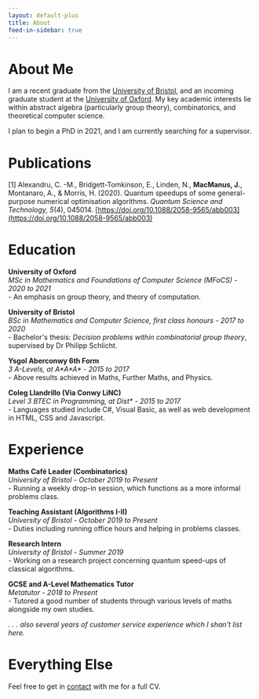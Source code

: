 ```yaml
---
layout: default-plus
title: About
feed-in-sidebar: true
---
```


# About Me

I am a recent graduate from the [University of Bristol](https://www.bristol.ac.uk/), and an incoming graduate student at the [University of Oxford](https://www.ox.ac.uk/). My key academic interests lie within abstract algebra (particularly group theory), combinatorics, and theoretical computer science.

I plan to begin a PhD in 2021, and I am currently searching for a supervisor.  

# Publications

[1]   Alexandru, C. -M., Bridgett-Tomkinson, E., Linden, N., **MacManus, J.**, Montanaro, A., & Morris, H. (2020). Quantum speedups of some general-purpose numerical optimisation algorithms. *Quantum Science and Technology, 5*(4), 045014. [https://doi.org/10.1088/2058-9565/abb003](https://doi.org/10.1088/2058-9565/abb003)


# Education

**University of Oxford**  
*MSc in Mathematics and Foundations of Computer Science (MFoCS) - 2020 to 2021*  
\- An emphasis on group theory, and theory of computation.

**University of Bristol**  
*BSc in Mathematics and Computer Science, first class honours - 2017 to 2020*  
\- Bachelor's thesis: *Decision problems within combinatorial group theory*, supervised by Dr Philipp Schlicht.

**Ysgol Aberconwy 6th Form**  
*3 A-Levels, at A\*A\*A\* - 2015 to 2017*  
\- Above results achieved in Maths, Further Maths, and Physics.

**Coleg Llandrillo (Via Conwy LiNC)**  
*Level 3 BTEC in Programming, at Dist\* - 2015 to 2017*  
\- Languages studied include C#, Visual Basic, as well as web development in HTML, CSS and Javascript.

# Experience

**Maths Café Leader (Combinatorics)**  
*University of Bristol - October 2019 to Present*  
\- Running a weekly drop-in session, which functions as a more informal problems class.

**Teaching Assistant (Algorithms I-II)**  
*University of Bristol - October 2019 to Present*  
\- Duties including running office hours and helping in problems classes.

**Research Intern**  
*University of Bristol - Summer 2019*  
\- Working on a research project concerning quantum speed-ups of classical algorithms.

**GCSE and A-Level Mathematics Tutor**  
*Metatutor - 2018 to Present*  
\- Tutored a good number of students through various levels of maths alongside my own studies.

*. . . also several years of customer service experience which I shan't list here.*

# Everything Else

Feel free to get in <a href="/contact.html">contact</a> with me for a full CV.

<!-- # Current Projects

I sometimes do things, like the following:

- **Munny** - A small budgeting program built from the ground up in Java, for my own personal use. View the source code, follow progress and more importantly find a better description [here](https://github.com/jpmacmanus/munny).

- **Smith** - A small Haskell module for calculating the Smith normal-form of an integer matrix.

- **Project Euler** - In my free time I've managed to solve around 30 problems on <a href="https://projecteuler.net/">Project Euler</a>, a collection of problems both mathematical and computational in nature.

- **This website** - This site has been built from the ground up by hand, using <a href="https://jekyllrb.com/">Jekyll</a>, a static site generator, and is constantly evolving as my tastes change.

In the coming Summer (2019), I will be working with a small number of other students on a research project concerning quantum speed-ups of classical algorithms. -->
